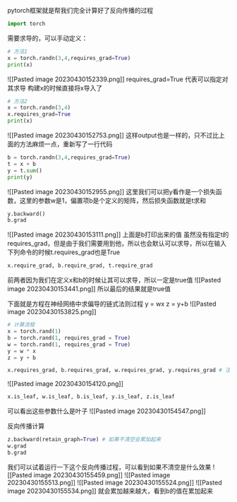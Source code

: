 pytorch框架就是帮我们完全计算好了反向传播的过程
```python
import torch
```
需要求导的，可以手动定义：
```python
# 方法1
x = torch.randn(3,4,requires_grad=True)
print(x)
```
![[Pasted image 20230430152339.png]]
requires_grad=True
代表可以指定对其求导
构建x的时候直接将x导入了

```python
# 方法2
x = torch.randn(3,4)
x.requires_grad=True
print(x)
```
![[Pasted image 20230430152753.png]]
这样output也是一样的，只不过比上面的方法麻烦一点，重新写了一行代码

```python
b = torch.randn(3,4,requires_grad=True)
t = x + b
y = t.sum()
print(y)
```
![[Pasted image 20230430152955.png]]
这里我们可以把y看作是一个损失函数，这里的参数w是1，偏置项b是个定义的矩阵，然后损失函数就是t求和
```python
y.backward()
b.grad
```
![[Pasted image 20230430153111.png]]
上面是b打印出来的值
虽然没有指定t的requires_grad，但是由于我们需要用到他，所以也会默认可以求导，所以在输入下列命令的时候t.requires_grad也是True
```python
x.require_grad, b.require_grad, t.require_grad
```
前两者因为我们在定义x和b的时候让其可以求导，所以一定是true值
![[Pasted image 20230430153441.png]]
所以最后的结果就是true值

下面就是方程在神经网络中求偏导的链式法则过程
y = wx
z = y+b
![[Pasted image 20230430153825.png]]
```python
# 计算流程
x = torch.rand(1)
b = torch.rand(1, requires_grad = True)
w = torch.rand(1, requires_grad = True)
y = w * x
z = y + b

x.requires_grad, b.requires_grad, w.requires_grad, y.requires_grad # 注意y也是需要的，所以y的结果是True
```
![[Pasted image 20230430154120.png]]
```python
x.is_leaf, w.is_leaf, b.is_leaf, y.is_leaf, z.is_leaf
```
可以看出这些参数什么是叶子
![[Pasted image 20230430154547.png]]

反向传播计算
```python
z.backward(retain_graph=True) # 如果不清空会累加起来
w.grad
b.grad
```
我们可以试着运行一下这个反向传播过程，可以看到如果不清空是什么效果
![[Pasted image 20230430155459.png]]
![[Pasted image 20230430155513.png]]
![[Pasted image 20230430155524.png]]
![[Pasted image 20230430155534.png]]
就会累加越来越大，看到b的值在累加起来
